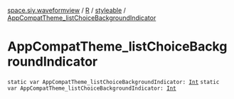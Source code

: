 [space.siy.waveformview](../../index.md) / [R](../index.md) / [styleable](index.md) / [AppCompatTheme_listChoiceBackgroundIndicator](./-app-compat-theme_list-choice-background-indicator.md)

# AppCompatTheme_listChoiceBackgroundIndicator

`static var AppCompatTheme_listChoiceBackgroundIndicator: `[`Int`](https://kotlinlang.org/api/latest/jvm/stdlib/kotlin/-int/index.html)
`static var AppCompatTheme_listChoiceBackgroundIndicator: `[`Int`](https://kotlinlang.org/api/latest/jvm/stdlib/kotlin/-int/index.html)